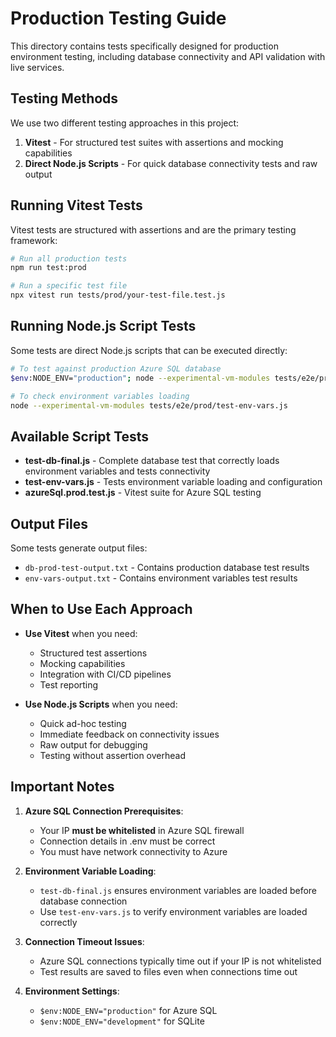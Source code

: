 # Production Testing Guide

This directory contains tests specifically designed for production environment testing, including database connectivity and API validation with live services.

## Testing Methods

We use two different testing approaches in this project:

1. **Vitest** - For structured test suites with assertions and mocking capabilities
2. **Direct Node.js Scripts** - For quick database connectivity tests and raw output

## Running Vitest Tests

Vitest tests are structured with assertions and are the primary testing framework:

```bash
# Run all production tests
npm run test:prod

# Run a specific test file
npx vitest run tests/prod/your-test-file.test.js
```

## Running Node.js Script Tests

Some tests are direct Node.js scripts that can be executed directly:

```bash
# To test against production Azure SQL database
$env:NODE_ENV="production"; node --experimental-vm-modules tests/e2e/prod/test-db-final.js

# To check environment variables loading
node --experimental-vm-modules tests/e2e/prod/test-env-vars.js
```

## Available Script Tests

- **test-db-final.js** - Complete database test that correctly loads environment variables and tests connectivity
- **test-env-vars.js** - Tests environment variable loading and configuration
- **azureSql.prod.test.js** - Vitest suite for Azure SQL testing

## Output Files

Some tests generate output files:
- `db-prod-test-output.txt` - Contains production database test results
- `env-vars-output.txt` - Contains environment variables test results

## When to Use Each Approach

- **Use Vitest** when you need:
  - Structured test assertions
  - Mocking capabilities
  - Integration with CI/CD pipelines
  - Test reporting

- **Use Node.js Scripts** when you need:
  - Quick ad-hoc testing
  - Immediate feedback on connectivity issues
  - Raw output for debugging
  - Testing without assertion overhead

## Important Notes

1. **Azure SQL Connection Prerequisites**:
   - Your IP **must be whitelisted** in Azure SQL firewall
   - Connection details in .env must be correct
   - You must have network connectivity to Azure

2. **Environment Variable Loading**:
   - `test-db-final.js` ensures environment variables are loaded before database connection
   - Use `test-env-vars.js` to verify environment variables are loaded correctly

3. **Connection Timeout Issues**:
   - Azure SQL connections typically time out if your IP is not whitelisted
   - Test results are saved to files even when connections time out

4. **Environment Settings**:
   - `$env:NODE_ENV="production"` for Azure SQL
   - `$env:NODE_ENV="development"` for SQLite 